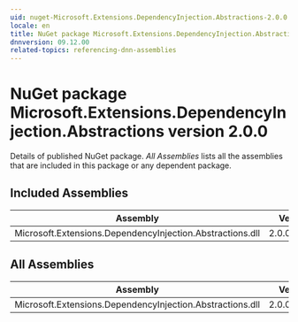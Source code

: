 ```yaml
---
uid: nuget-Microsoft.Extensions.DependencyInjection.Abstractions-2.0.0
locale: en
title: NuGet package Microsoft.Extensions.DependencyInjection.Abstractions version 2.0.0
dnnversion: 09.12.00
related-topics: referencing-dnn-assemblies
---
```


# NuGet package Microsoft.Extensions.DependencyInjection.Abstractions version 2.0.0
Details of published NuGet package.
*All Assemblies* lists all the assemblies that are included in this package or any dependent package.

## Included Assemblies

|Assembly|Version|
|---|---|
|Microsoft.Extensions.DependencyInjection.Abstractions.dll|2.0.0.17205|

## All Assemblies

|Assembly|Version|
|---|---|
|Microsoft.Extensions.DependencyInjection.Abstractions.dll|2.0.0.17205|

